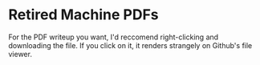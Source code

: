 # Retired Machine PDFs
For the PDF writeup you want, I'd reccomend right-clicking and downloading the file. If you click on it, it renders strangely on Github's file viewer.  
